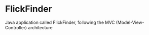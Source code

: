 # FlickFinder
Java application called FlickFinder, following the MVC (Model-View-Controller) architecture
